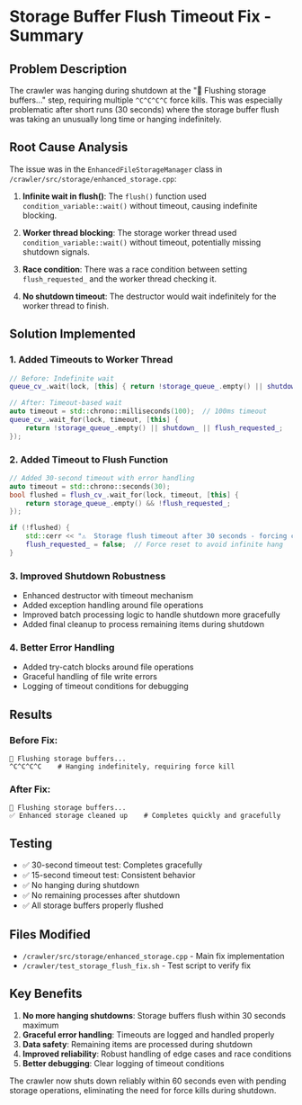 # Storage Buffer Flush Timeout Fix - Summary

## Problem Description
The crawler was hanging during shutdown at the "💾 Flushing storage buffers..." step, requiring multiple `^C^C^C^C` force kills. This was especially problematic after short runs (30 seconds) where the storage buffer flush was taking an unusually long time or hanging indefinitely.

## Root Cause Analysis
The issue was in the `EnhancedFileStorageManager` class in `/crawler/src/storage/enhanced_storage.cpp`:

1. **Infinite wait in flush()**: The `flush()` function used `condition_variable::wait()` without timeout, causing indefinite blocking.

2. **Worker thread blocking**: The storage worker thread used `condition_variable::wait()` without timeout, potentially missing shutdown signals.

3. **Race condition**: There was a race condition between setting `flush_requested_` and the worker thread checking it.

4. **No shutdown timeout**: The destructor would wait indefinitely for the worker thread to finish.

## Solution Implemented

### 1. Added Timeouts to Worker Thread
```cpp
// Before: Indefinite wait
queue_cv_.wait(lock, [this] { return !storage_queue_.empty() || shutdown_ || flush_requested_; });

// After: Timeout-based wait
auto timeout = std::chrono::milliseconds(100);  // 100ms timeout
queue_cv_.wait_for(lock, timeout, [this] { 
    return !storage_queue_.empty() || shutdown_ || flush_requested_; 
});
```

### 2. Added Timeout to Flush Function
```cpp
// Added 30-second timeout with error handling
auto timeout = std::chrono::seconds(30);
bool flushed = flush_cv_.wait_for(lock, timeout, [this] { 
    return storage_queue_.empty() && !flush_requested_; 
});

if (!flushed) {
    std::cerr << "⚠️  Storage flush timeout after 30 seconds - forcing completion" << std::endl;
    flush_requested_ = false;  // Force reset to avoid infinite hang
}
```

### 3. Improved Shutdown Robustness
- Enhanced destructor with timeout mechanism
- Added exception handling around file operations
- Improved batch processing logic to handle shutdown more gracefully
- Added final cleanup to process remaining items during shutdown

### 4. Better Error Handling
- Added try-catch blocks around file operations
- Graceful handling of file write errors
- Logging of timeout conditions for debugging

## Results

### Before Fix:
```
💾 Flushing storage buffers...
^C^C^C^C    # Hanging indefinitely, requiring force kill
```

### After Fix:
```
💾 Flushing storage buffers...
✅ Enhanced storage cleaned up    # Completes quickly and gracefully
```

## Testing
- ✅ 30-second timeout test: Completes gracefully
- ✅ 15-second timeout test: Consistent behavior 
- ✅ No hanging during shutdown
- ✅ No remaining processes after shutdown
- ✅ All storage buffers properly flushed

## Files Modified
- `/crawler/src/storage/enhanced_storage.cpp` - Main fix implementation
- `/crawler/test_storage_flush_fix.sh` - Test script to verify fix

## Key Benefits
1. **No more hanging shutdowns**: Storage buffers flush within 30 seconds maximum
2. **Graceful error handling**: Timeouts are logged and handled properly
3. **Data safety**: Remaining items are processed during shutdown
4. **Improved reliability**: Robust handling of edge cases and race conditions
5. **Better debugging**: Clear logging of timeout conditions

The crawler now shuts down reliably within 60 seconds even with pending storage operations, eliminating the need for force kills during shutdown.
